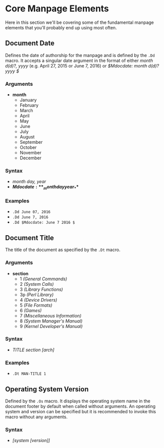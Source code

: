 Core Manpage Elements
=====================
Here in this section we'll be covering some of the fundamental manpage elements that you'll probably end up using most often.

Document Date
-------------
Defines the date of authorship for the manpage and is defined by the `.Dd` macro. It accepts a singular date argument in the format of either _month d(d)?, yyyy_ (e.g. April 27, 2015 or June 7, 2016) or _$Mdocdate: month d(d)? yyyy $_

### Arguments
- **month**
  - January
  - February
  - March
  - April
  - May
  - June
  - July
  - August
  - September
  - October
  - November
  - December

### Syntax
- _month day, year_
- **$Mdocdate:** _month day year_ **$**

### Examples
- `.Dd June 07, 2016`
- `.Dd June 7, 2016`
- `.Dd $Mdocdate: June 7 2016 $`

Document Title
--------------
The title of the document as specified by the `.Dt` macro.

### Arguments
- **section**
  - 1 _(General Commands)_
  - 2 _(System Calls)_
  - 3 _(Library Functions)_
  - 3p _(Perl Library)_
  - 4 _(Device Drivers)_
  - 5 _(File Formats)_
  - 6 _(Games)_
  - 7 _(Miscellaneous Information)_
  - 8 _(System Manager's Manual)_
  - 9 _(Kernel Developer's Manual)_

### Syntax
- _TITLE section [arch]_

### Examples
- `.Dt MAN-TITLE 1`

Operating System Version
------------------------
Defined by the `.Os` macro. It displays the operating system name in the document footer by default when called without arguments. An operating system and version can be specified but it is recommended to invoke this macro without any arguments.

### Syntax
- _[system [version]]_
